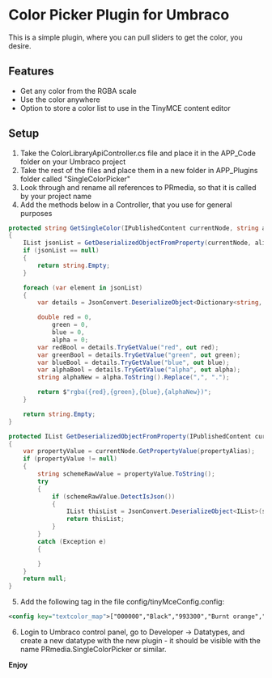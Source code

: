 # Color Picker Plugin for Umbraco


This is a simple plugin, where you can pull sliders to get the color, you desire.




## Features


* Get any color from the RGBA scale
* Use the color anywhere
* Option to store a color list to use in the TinyMCE content editor




## Setup


1. Take the ColorLibraryApiController.cs file and place it in the APP_Code folder on your Umbraco project
2. Take the rest of the files and place them in a new folder in APP_Plugins folder called "SingleColorPicker"
3. Look through and rename all references to PRmedia, so that it is called by your project name
4. Add the methods below in a Controller, that you use for general purposes

```C#
protected string GetSingleColor(IPublishedContent currentNode, string alias)
{
    IList jsonList = GetDeserializedObjectFromProperty(currentNode, alias);
    if (jsonList == null)
    {
        return string.Empty;
    }

    foreach (var element in jsonList)
    {
        var details = JsonConvert.DeserializeObject<Dictionary<string, double>>(element.ToString());

        double red = 0,
            green = 0,
            blue = 0,
            alpha = 0;
        var redBool = details.TryGetValue("red", out red);
        var greenBool = details.TryGetValue("green", out green);
        var blueBool = details.TryGetValue("blue", out blue);
        var alphaBool = details.TryGetValue("alpha", out alpha);
        string alphaNew = alpha.ToString().Replace(",", ".");

        return $"rgba({red},{green},{blue},{alphaNew})";
    }

    return string.Empty;
}

protected IList GetDeserializedObjectFromProperty(IPublishedContent currentNode, string propertyAlias)
{
    var propertyValue = currentNode.GetPropertyValue(propertyAlias);
    if (propertyValue != null)
    {
        string schemeRawValue = propertyValue.ToString();
        try
        {
            if (schemeRawValue.DetectIsJson())
            {
                IList thisList = JsonConvert.DeserializeObject<IList>(schemeRawValue);
                return thisList;
            }
        }
        catch (Exception e)
        {

        }
    }
    return null;
}
```

5. Add the following tag in the file config/tinyMceConfig.config:

```xml
<config key="textcolor_map">["000000","Black","993300","Burnt orange","333300","Dark olive","246aa3","Baby blue","dbae84","Gold","ffc6e6","Army Green","ff8f47","Orange","ffffff","Hvid"]</config>
```

6. Login to Umbraco control panel, go to Developer -> Datatypes, and create a new datatype with the new plugin - it should be visible with the name PRmedia.SingleColorPicker or similar.

**Enjoy**